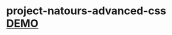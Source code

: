 # project-natours-advanced-css <a name="DEMO" href="https://relaxed-shirley-44a6cd.netlify.app/">DEMO</a>
